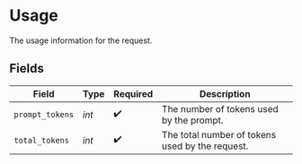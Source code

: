 # Usage

The usage information for the request.


## Fields

| Field                                           | Type                                            | Required                                        | Description                                     |
| ----------------------------------------------- | ----------------------------------------------- | ----------------------------------------------- | ----------------------------------------------- |
| `prompt_tokens`                                 | *int*                                           | :heavy_check_mark:                              | The number of tokens used by the prompt.        |
| `total_tokens`                                  | *int*                                           | :heavy_check_mark:                              | The total number of tokens used by the request. |